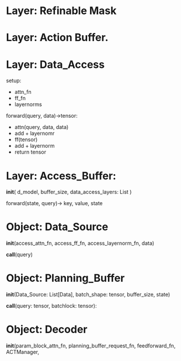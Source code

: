 


# Layer: Refinable Mask

# Layer: Action Buffer.

# Layer: Data_Access

setup:

* attn_fn
* ff_fn
* layernorms

forward(query, data)->tensor:

* attn(query, data, data)
* add + layernomr
* ff(tensor)
* add + layernorm
* return tensor

# Layer: Access_Buffer:

__init__(
    d_model,
    buffer_size, 
    data_access_layers: List
)

forward(state, query)-> key, value, state




# Object: Data_Source

__init__(access_attn_fn,
         access_ff_fn, 
         access_layernorm_fn,
         data)
 
__call__(query)


# Object: Planning_Buffer

__init__(Data_Source: List[Data],
         batch_shape: tensor,
         buffer_size,
         state)

__call__(query: tensor, batchlock: tensor):
    

# Object: Decoder

__init__(param_block_attn_fn,
        planning_buffer_request_fn,
        feedforward_fn,
        ACTManager,
        

